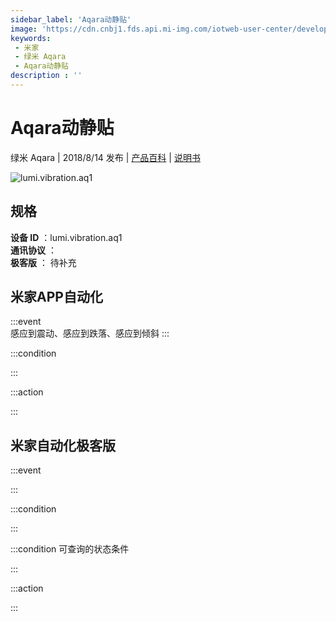 ```yaml
---
sidebar_label: 'Aqara动静贴'
image: 'https://cdn.cnbj1.fds.api.mi-img.com/iotweb-user-center/developer_1679047513058PKBwoHIA.png?GalaxyAccessKeyId=AKVGLQWBOVIRQ3XLEW&Expires=9223372036854775807&Signature=hQOxj5rjgI2fJ2eN+KsH/a4cny4='
keywords: 
 - 米家
 - 绿米 Aqara
 - Aqara动静贴
description : ''
---
```

# Aqara动静贴

绿米 Aqara | 2018/8/14 发布 | [产品百科](https://home.mi.com/webapp/content/baike/product/index.html?model=lumi.vibration.aq1/) | [说明书](https://home.mi.com/views/introduction.html?model=lumi.vibration.aq1&region=cn)

![lumi.vibration.aq1](https://cdn.cnbj1.fds.api.mi-img.com/iotweb-user-center/developer_1679047513058PKBwoHIA.png?GalaxyAccessKeyId=AKVGLQWBOVIRQ3XLEW&Expires=9223372036854775807&Signature=hQOxj5rjgI2fJ2eN+KsH/a4cny4=)

## 规格  
> 
**设备 ID** ：lumi.vibration.aq1  
**通讯协议** ：  
**极客版**  ： 待补充 


## 米家APP自动化  

:::event  
感应到震动、感应到跌落、感应到倾斜
:::

:::condition  

:::

:::action   

:::

## 米家自动化极客版  

:::event  

:::

:::condition  

:::

:::condition 可查询的状态条件  

:::

:::action  

:::

        
